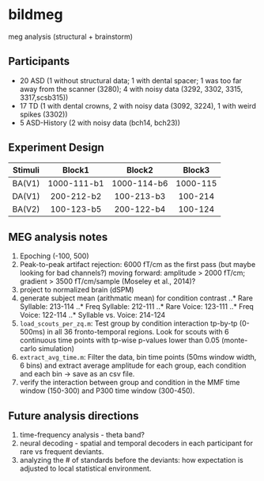 # bildmeg
meg analysis (structural + brainstorm)

## Participants
* 20 ASD (1 without structural data; 1 with dental spacer; 1 was too far away from the scanner (3280); 4 with noisy data (3292, 3302, 3315, 3317,scsb315))
* 17 TD (1 with dental crowns, 2 with noisy data (3092, 3224), 1 with weird spikes (3302))
* 5 ASD-History (2 with noisy data (bch14, bch23))

## Experiment Design
|Stimuli    |Block1         |Block2         |Block3  |
|:---------:|:-------------:|:-------------:|:------:|
|BA(V1)     |1000-111-b1    |1000-114-b6    |1000-115|
|DA(V1)     |200-212-b2     |100-213-b3     |100-214 |
|BA(V2)     |100-123-b5     |200-122-b4     |100-124 |

## MEG analysis notes
1. Epoching (-100, 500)
2. Peak-to-peak artifact rejection: 6000 fT/cm as the first pass (but maybe looking for bad channels?) moving forward: amplitude > 2000 fT/cm; gradient > 3500 fT/cm/sample (Moseley et al., 2014)?
3. project to normalized brain (dSPM)
3. generate subject mean (arithmatic mean) for condition contrast
..* Rare Syllable: 213-114
..* Freq Syllable: 212-111
..* Rare Voice: 123-111
..* Freq Voice: 122-114
..* Syllable vs. Voice: 214-124
4. `load_scouts_per_zq.m`: Test group by condition interaction tp-by-tp (0-500ms) in all 36 fronto-temporal regions. Look for scouts with 6 continuous time points with tp-wise p-values lower than 0.05 (monte-carlo simulation)
5. `extract_avg_time.m`: Filter the data, bin time points (50ms window width, 6 bins) and extract average amplitude for each group, each condition and each bin -> save as an csv file.
6. verify the interaction between group and condition in the MMF time window (150-300) and P300 time window (300-450).

## Future analysis directions
1. time-frequency analysis - theta band?
2. neural decoding - spatial and temporal decoders in each participant for rare vs frequent deviants.
3. analyzing the # of standards before the deviants: how expectation is adjusted to local statistical environment.